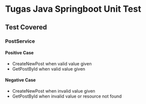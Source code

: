 # Tugas Java Springboot Unit Test

## Test Covered
### PostService
#### Positive Case
- CreateNewPost when valid value given
- GetPostById when valid value given
#### Negative Case
- CreateNewPost when invalid value given
- GetPostById when invalid value or resource not found

